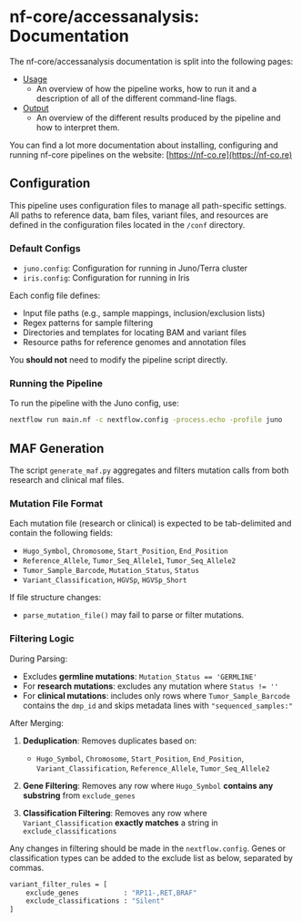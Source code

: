 # nf-core/accessanalysis: Documentation

The nf-core/accessanalysis documentation is split into the following pages:

- [Usage](usage.md)
  - An overview of how the pipeline works, how to run it and a description of all of the different command-line flags.
- [Output](output.md)
  - An overview of the different results produced by the pipeline and how to interpret them.

You can find a lot more documentation about installing, configuring and running nf-core pipelines on the website: [https://nf-co.re](https://nf-co.re)


## Configuration

This pipeline uses configuration files to manage all path-specific settings. All paths to reference data, bam files, variant files, and resources are defined in the configuration files located in the `/conf` directory.

### Default Configs

- `juno.config`: Configuration for running in Juno/Terra cluster  
- `iris.config`: Configuration for running in Iris

Each config file defines:

- Input file paths (e.g., sample mappings, inclusion/exclusion lists)  
- Regex patterns for sample filtering  
- Directories and templates for locating BAM and variant files  
- Resource paths for reference genomes and annotation files  

You **should not** need to modify the pipeline script directly.

### Running the Pipeline

To run the pipeline with the Juno config, use:

```bash
nextflow run main.nf -c nextflow.config -process.echo -profile juno
```

## MAF Generation
The script `generate_maf.py` aggregates and filters mutation calls from both research and clinical maf files. 

### Mutation File Format
Each mutation file (research or clinical) is expected to be tab-delimited and contain the following fields:
- `Hugo_Symbol`, `Chromosome`, `Start_Position`, `End_Position`
- `Reference_Allele`, `Tumor_Seq_Allele1`, `Tumor_Seq_Allele2`
- `Tumor_Sample_Barcode`, `Mutation_Status`, `Status`
- `Variant_Classification`, `HGVSp`, `HGVSp_Short`

If file structure changes:
- `parse_mutation_file()` may fail to parse or filter mutations.

### Filtering Logic

During Parsing:
- Excludes **germline mutations**: `Mutation_Status == 'GERMLINE'`
- For **research mutations**: excludes any mutation where `Status != ''`
- For **clinical mutations**: includes only rows where `Tumor_Sample_Barcode` contains the `dmp_id` and skips metadata lines with `"sequenced_samples:"`

After Merging:
1. **Deduplication**:
   Removes duplicates based on:
   - `Hugo_Symbol`, `Chromosome`, `Start_Position`, `End_Position`, `Variant_Classification`, `Reference_Allele`, `Tumor_Seq_Allele2`

2. **Gene Filtering**:
   Removes any row where `Hugo_Symbol` **contains any substring** from `exclude_genes`

3. **Classification Filtering**:
   Removes any row where `Variant_Classification` **exactly matches** a string in `exclude_classifications`

Any changes in filtering should be made in the `nextflow.config`. Genes or classification types can be added to the exclude list as below, separated by commas.

``` bash
variant_filter_rules = [
    exclude_genes           : "RP11-,RET,BRAF"
    exclude_classifications : "Silent"
]
```
